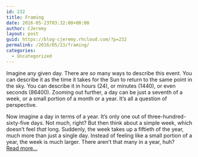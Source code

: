 ```yaml
---
id: 232
title: Framing
date: 2016-05-23T03:32:00+00:00
author: CJeremy
layout: post
guid: https://blog-cjeremy.rhcloud.com/?p=232
permalink: /2016/05/23/framing/
categories:
  - Uncategorized
---
```

Imagine any given day. There are _so_ many ways to describe this event. You can describe it as the time it takes for the Sun to return to the same point in the sky. You can describe it in hours (24), or minutes (1440), or even seconds (86400). Zooming out further, a day can be just a seventh of a week, or a small portion of a month or a year. It&#8217;s all a question of perspective.

Now imagine a day in terms of a year. It&#8217;s only one out of three-hundred-sixty-five days. Not much, right? But then think about a simple week, which doesn&#8217;t feel _that_ long. Suddenly, the week takes up a fiftieth of the year, much more than just a single day. Instead of feeling like a small portion of a year, the week is much larger. There aren&#8217;t that many in a year, huh? <span class="post-teaser-more">&nbsp;<br /><a href="http://blog-cjeremy.rhcloud.com/2016/05/23/framing/" title="Permanent Link: Framing" rel="bookmark">Read more...</br></span></p>